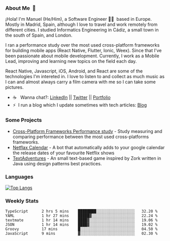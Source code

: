 ### About Me &nbsp;🐢

¡Hola! I'm Manuel (He/Him), a Software Engineer 👨‍💻 &nbsp;based in Europe. Mostly in Madrid, Spain, although I love to travel and work remotely from different cities. I studied Informatics Engineering in Cádiz, a small town in the south of Spain, and London. 

I ran a performance study over the most used cross-platform frameworks for building mobile apps (React Native, Flutter, Ionic, Weex). Since that I've been passionate about mobile development. Currently, I work as a Mobile Lead, improving and learning new topics on the field each day.

React Native, Javascript, iOS, Android, and React are some of the technologies I'm intereted in. I love to listen to and collect as much music as I can and almost always carry a film camera with me so I can take some pictures.

- ☕️ &nbsp; Wanna chat?: [LinkedIn](https://www.linkedin.com/in/manuelrdsg) || [Twitter](https://twitter.com/manuelrdsg) || [Portfolio](https://me.manuelrdsg.com)
- ⚡️&nbsp; I run a blog which I update sometimes with tech articles: [Blog](https://manuelrdsg.com)

### Some Projects

- [Cross-Platform Frameworks Performance study](https://rodin.uca.es/handle/10498/20951) - Study measuring and comparing performance between the most used cross-platforms frameworks.
- [Netflax Calendar](https://github.com/manuelrdsg/NetflaxCalendar) - A bot that automatically adds to your google calendar the release dates of your favourite Netflix shows
- [TextAdventures](https://github.com/manuelrdsg/TextAdventures) - An small text-based game inspired by Zork written in Java using design patterns best practices.

### Languages

[![Top Langs](https://github-readme-stats.vercel.app/api/top-langs/?username=manuelrdsg&layout=compact&langs_count=9&hide=html)](https://github.com/manuelrdsg)

### Weekly Stats

<!--START_SECTION:waka-->

```text
TypeScript      2 hrs 5 mins    ████████░░░░░░░░░░░░░░░░░   32.20 %
YAML            1 hr 27 mins    █████▓░░░░░░░░░░░░░░░░░░░   22.24 %
textmate        1 hr 14 mins    ████▓░░░░░░░░░░░░░░░░░░░░   19.06 %
JSON            1 hr 14 mins    ████▓░░░░░░░░░░░░░░░░░░░░   19.02 %
Groovy          17 mins         █░░░░░░░░░░░░░░░░░░░░░░░░   04.50 %
JavaScript      9 mins          ▓░░░░░░░░░░░░░░░░░░░░░░░░   02.30 %
```

<!--END_SECTION:waka-->
